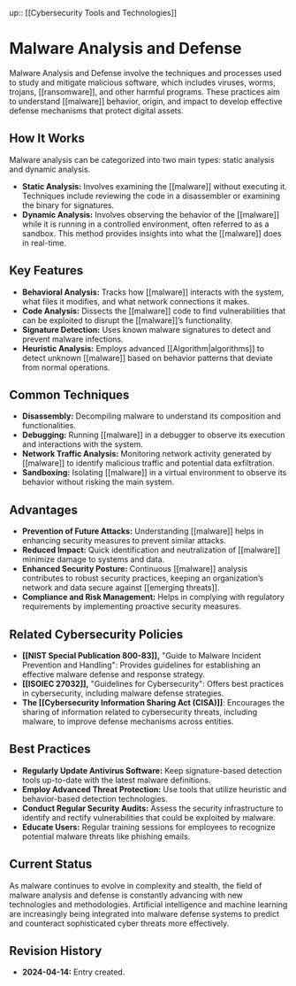 up:: [[Cybersecurity Tools and Technologies]]
# Malware Analysis and Defense

Malware Analysis and Defense involve the techniques and processes used to study and mitigate malicious software, which includes viruses, worms, trojans, [[ransomware]], and other harmful programs. These practices aim to understand [[malware]] behavior, origin, and impact to develop effective defense mechanisms that protect digital assets.

## How It Works

Malware analysis can be categorized into two main types: static analysis and dynamic analysis.

- **Static Analysis:** Involves examining the [[malware]] without executing it. Techniques include reviewing the code in a disassembler or examining the binary for signatures.
- **Dynamic Analysis:** Involves observing the behavior of the [[malware]] while it is running in a controlled environment, often referred to as a sandbox. This method provides insights into what the [[malware]] does in real-time.

## Key Features

- **Behavioral Analysis:** Tracks how [[malware]] interacts with the system, what files it modifies, and what network connections it makes.
- **Code Analysis:** Dissects the [[malware]] code to find vulnerabilities that can be exploited to disrupt the [[malware]]’s functionality.
- **Signature Detection:** Uses known malware signatures to detect and prevent malware infections.
- **Heuristic Analysis:** Employs advanced [[Algorithm|algorithms]] to detect unknown [[malware]] based on behavior patterns that deviate from normal operations.

## Common Techniques

- **Disassembly:** Decompiling malware to understand its composition and functionalities.
- **Debugging:** Running [[malware]] in a debugger to observe its execution and interactions with the system.
- **Network Traffic Analysis:** Monitoring network activity generated by [[malware]] to identify malicious traffic and potential data exfiltration.
- **Sandboxing:** Isolating [[malware]] in a virtual environment to observe its behavior without risking the main system.

## Advantages

- **Prevention of Future Attacks:** Understanding [[malware]] helps in enhancing security measures to prevent similar attacks.
- **Reduced Impact:** Quick identification and neutralization of [[malware]] minimize damage to systems and data.
- **Enhanced Security Posture:** Continuous [[malware]] analysis contributes to robust security practices, keeping an organization’s network and data secure against [[emerging threats]].
- **Compliance and Risk Management:** Helps in complying with regulatory requirements by implementing proactive security measures.

## Related Cybersecurity Policies

- **[[NIST Special Publication 800-83]],** "Guide to Malware Incident Prevention and Handling": Provides guidelines for establishing an effective malware defense and response strategy.
- **[[ISOIEC 27032]],** "Guidelines for Cybersecurity": Offers best practices in cybersecurity, including malware defense strategies.
- **The [[Cybersecurity Information Sharing Act (CISA)]]**: Encourages the sharing of information related to cybersecurity threats, including malware, to improve defense mechanisms across entities.

## Best Practices

- **Regularly Update Antivirus Software:** Keep signature-based detection tools up-to-date with the latest malware definitions.
- **Employ Advanced Threat Protection:** Use tools that utilize heuristic and behavior-based detection technologies.
- **Conduct Regular Security Audits:** Assess the security infrastructure to identify and rectify vulnerabilities that could be exploited by malware.
- **Educate Users:** Regular training sessions for employees to recognize potential malware threats like phishing emails.

## Current Status

As malware continues to evolve in complexity and stealth, the field of malware analysis and defense is constantly advancing with new technologies and methodologies. Artificial intelligence and machine learning are increasingly being integrated into malware defense systems to predict and counteract sophisticated cyber threats more effectively.

## Revision History

- **2024-04-14:** Entry created.